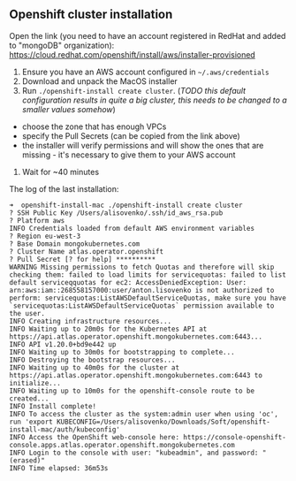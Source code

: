 ## Openshift cluster installation

Open the link (you need to have an account registered in RedHat and added to "mongoDB" organization):
https://cloud.redhat.com/openshift/install/aws/installer-provisioned

1. Ensure you have an AWS account configured in `~/.aws/credentials`
1. Download and unpack the MacOS installer
1. Run `./openshift-install create cluster`. (*TODO this default configuration results in quite a big cluster, this needs 
   to be changed to a smaller values somehow*)
  * choose the zone that has enough VPCs
  * specify the Pull Secrets (can be copied from the link above)
  * the installer will verify permissions and will show the ones that are missing - it's necessary to give them to your AWS account
1. Wait for ~40 minutes

The log of the last installation:

```
➜  openshift-install-mac ./openshift-install create cluster
? SSH Public Key /Users/alisovenko/.ssh/id_aws_rsa.pub
? Platform aws
INFO Credentials loaded from default AWS environment variables
? Region eu-west-3
? Base Domain mongokubernetes.com
? Cluster Name atlas.operator.openshift
? Pull Secret [? for help] **********
WARNING Missing permissions to fetch Quotas and therefore will skip checking them: failed to load limits for servicequotas: failed to list default serviceqquotas for ec2: AccessDeniedException: User: arn:aws:iam::268558157000:user/anton.lisovenko is not authorized to perform: servicequotas:ListAWSDefaultServiceQuotas, make sure you have `servicequotas:ListAWSDefaultServiceQuotas` permission available to the user.
INFO Creating infrastructure resources...
INFO Waiting up to 20m0s for the Kubernetes API at https://api.atlas.operator.openshift.mongokubernetes.com:6443...
INFO API v1.20.0+bd9e442 up
INFO Waiting up to 30m0s for bootstrapping to complete...
INFO Destroying the bootstrap resources...
INFO Waiting up to 40m0s for the cluster at https://api.atlas.operator.openshift.mongokubernetes.com:6443 to initialize...
INFO Waiting up to 10m0s for the openshift-console route to be created...
INFO Install complete!
INFO To access the cluster as the system:admin user when using 'oc', run 'export KUBECONFIG=/Users/alisovenko/Downloads/Soft/openshift-install-mac/auth/kubeconfig'
INFO Access the OpenShift web-console here: https://console-openshift-console.apps.atlas.operator.openshift.mongokubernetes.com
INFO Login to the console with user: "kubeadmin", and password: "(erased)"
INFO Time elapsed: 36m53s
```